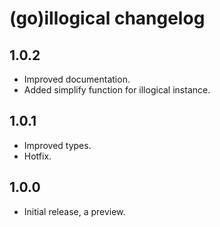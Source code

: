 # (go)illogical changelog

## 1.0.2

- Improved documentation.
- Added simplify function for illogical instance.

## 1.0.1

- Improved types.
- Hotfix.

## 1.0.0

- Initial release, a preview.
